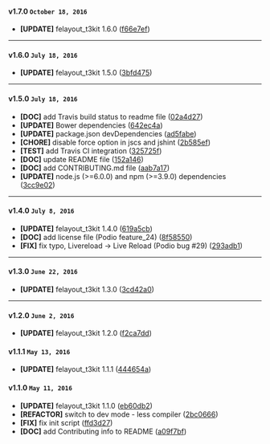 
#### v1.7.0 `October 18, 2016`
- **[UPDATE]** felayout_t3kit 1.6.0 ([f66e7ef](https://github.com/t3kit/theme_t3kit_customizer/commit/f66e7ef))

***

#### v1.6.0 `July 18, 2016`
- **[UPDATE]** felayout_t3kit 1.5.0 ([3bfd475](https://github.com/t3kit/theme_t3kit_customizer/commit/3bfd475))

***

#### v1.5.0 `July 18, 2016`
- **[DOC]** add Travis build status to readme file ([02a4d27](https://github.com/t3kit/theme_t3kit_customizer/commit/02a4d27))
- **[UPDATE]** Bower dependencies ([642ec4a](https://github.com/t3kit/theme_t3kit_customizer/commit/642ec4a))
- **[UPDATE]** package.json devDependencies ([ad5fabe](https://github.com/t3kit/theme_t3kit_customizer/commit/ad5fabe))
- **[CHORE]** disable force option in jscs and jshint ([2b585ef](https://github.com/t3kit/theme_t3kit_customizer/commit/2b585ef))
- **[TEST]** add Travis CI integration ([325725f](https://github.com/t3kit/theme_t3kit_customizer/commit/325725f))
- **[DOC]** update README file ([152a146](https://github.com/t3kit/theme_t3kit_customizer/commit/152a146))
- **[DOC]** add CONTRIBUTING.md file ([aab7a17](https://github.com/t3kit/theme_t3kit_customizer/commit/aab7a17))
- **[UPDATE]** node.js (>=6.0.0) and npm (>=3.9.0) dependencies ([3cc9e02](https://github.com/t3kit/theme_t3kit_customizer/commit/3cc9e02))

***

#### v1.4.0 `July 8, 2016`
- **[UPDATE]** felayout_t3kit 1.4.0 ([619a5cb](https://github.com/t3kit/theme_t3kit_customizer/commit/619a5cb))
- **[DOC]** add license file (Podio feature_24) ([8f58550](https://github.com/t3kit/theme_t3kit_customizer/commit/8f58550))
- **[FIX]** fix typo, Livereload -> Live Reload (Podio bug #29) ([293adb1](https://github.com/t3kit/theme_t3kit_customizer/commit/293adb1))

***

#### v1.3.0 `June 22, 2016`
- **[UPDATE]** felayout_t3kit 1.3.0 ([3cd42a0](https://github.com/t3kit/theme_t3kit_customizer/commit/3cd42a0))

***
#### v1.2.0 `June 2, 2016`
- **[UPDATE]** felayout_t3kit 1.2.0 ([f2ca7dd](https://github.com/t3kit/theme_t3kit_customizer/commit/f2ca7dd))

#### v1.1.1 `May 13, 2016`
- **[UPDATE]** felayout_t3kit 1.1.1 ([444654a](https://github.com/t3kit/theme_t3kit_customizer/commit/444654a))

#### v1.1.0 `May 11, 2016`
- **[UPDATE]** felayout_t3kit 1.1.0 ([eb60db2](https://github.com/t3kit/theme_t3kit_customizer/commit/eb60db2))
- **[REFACTOR]** switch to dev mode - less compiler ([2bc0666](https://github.com/t3kit/theme_t3kit_customizer/commit/2bc0666))
- **[FIX]** fix init script ([ffd3d27](https://github.com/t3kit/theme_t3kit_customizer/commit/ffd3d27))
- **[DOC]** add Contributing info to README ([a09f7bf](https://github.com/t3kit/theme_t3kit_customizer/commit/a09f7bf))

